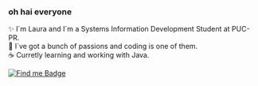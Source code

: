 ### oh hai everyone 


  ✨ I´m Laura and I´m a Systems Information Development Student at PUC-PR.
  <br>
  🌻 I´ve got a bunch of passions and coding is one of them.
  <br>
        ☕️  Curretly learning and working with Java.
  <br>
  
[![Find me Badge](https://img.shields.io/badge/-find%20me%20everywhere!-blueviolet)](https://linktr.ee/ff0rever)
